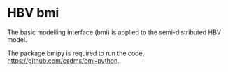 # HBV bmi

The basic modelling interface (bmi) is applied to the semi-distributed HBV model.

The package bmipy is required to run the code, https://github.com/csdms/bmi-python.
